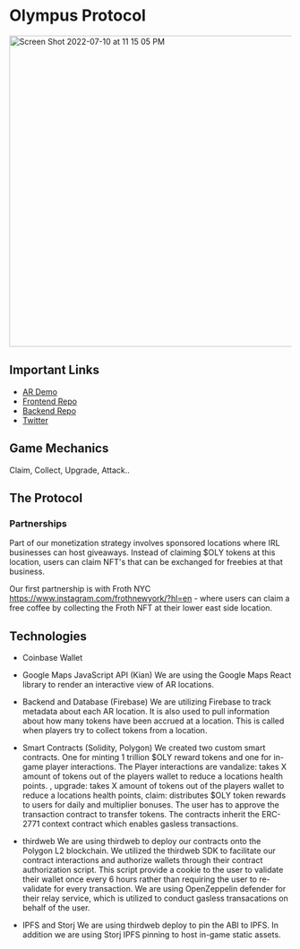 # Olympus Protocol
<img width="556" alt="Screen Shot 2022-07-10 at 11 15 05 PM" src="https://user-images.githubusercontent.com/12074151/178182028-4af0854f-d5ad-4fe7-a9f0-1998768fdd1b.png">

## Important Links
- [AR Demo](https://projectolympus.8thwall.app/hack-house/start)
- [Frontend Repo](https://github.com/dhernz/project-olympus-fe)
- [Backend Repo](https://github.com/KaiStryker/olympus-backend)
- [Twitter](https://twitter.com/ProtocolOlympus)

## Game Mechanics

Claim, Collect, Upgrade, Attack..

## The Protocol

### Partnerships

Part of our monetization strategy involves sponsored locations where IRL businesses can host giveaways. Instead of claiming $OLY tokens at this location, users can claim NFT's that can be exchanged for freebies at that business. 

Our first partnership is with Froth NYC https://www.instagram.com/frothnewyork/?hl=en - where users can claim a free coffee by collecting the Froth NFT at their lower east side location.

## Technologies

- Coinbase Wallet


- Google Maps JavaScript API (Kian)
We are using the Google Maps React library to render an interactive view of AR locations. 

- Backend and Database (Firebase)
We are utilizing Firebase to track metadata about each AR location. It is also used to pull information about how many tokens have been accrued at a location. This is called when players try to collect tokens from a location. 

- Smart Contracts (Solidity, Polygon)
We created two custom smart contracts. One for minting 1 trillion $OLY reward tokens and one for in-game player interactions. The Player interactions are vandalize: takes X amount of tokens out of the players wallet to reduce a locations health points. , upgrade: takes X amount of tokens out of the players wallet to reduce a locations health points, claim: distributes $OLY token rewards to users for daily and multiplier bonuses. The user has to approve the transaction contract to transfer tokens. The contracts inherit the ERC-2771 context contract which enables gasless transactions. 

- thirdweb
We are using thirdweb to deploy our contracts onto the Polygon L2 blockchain. We utilized the thirdweb SDK to facilitate our contract interactions and authorize wallets through their contract authorization script. This script provide a cookie to the user to validate their wallet once every 6 hours rather than requiring the user to re-validate for every transaction. We are using OpenZeppelin defender for their relay service, which is utilized to conduct gasless transacations on behalf of the user.

- IPFS and Storj
We are using thirdweb deploy to pin the ABI to IPFS. In addition we are using Storj IPFS pinning to host in-game static assets.

